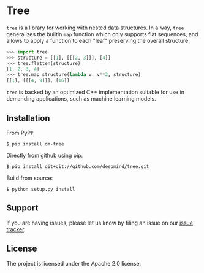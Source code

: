 # Tree

`tree` is a library for working with nested data structures. In a way, `tree`
generalizes the builtin `map` function which only supports flat sequences,
and allows to apply a function to each "leaf" preserving the overall
structure.

```python
>>> import tree
>>> structure = [[1], [[[2, 3]]], [4]]
>>> tree.flatten(structure)
[1, 2, 3, 4]
>>> tree.map_structure(lambda v: v**2, structure)
[[1], [[[4, 9]]], [16]]
```

`tree` is backed by an optimized C++ implementation suitable for use in
demanding applications, such as machine learning models.

## Installation

From PyPI:

```shell
$ pip install dm-tree
```

Directly from github using pip:

```shell
$ pip install git+git://github.com/deepmind/tree.git
```

Build from source:

```shell
$ python setup.py install
```

## Support

If you are having issues, please let us know by filing an issue on our
[issue tracker](https://github.com/deepmind/tree/issues).

## License

The project is licensed under the Apache 2.0 license.
